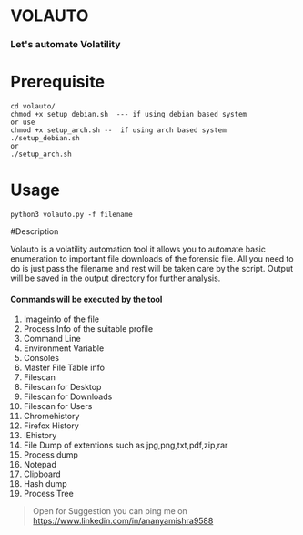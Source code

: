 # VOLAUTO

### Let's automate Volatility

# Prerequisite 

```
cd volauto/
chmod +x setup_debian.sh  --- if using debian based system 
or use 
chmod +x setup_arch.sh --  if using arch based system
./setup_debian.sh 
or
./setup_arch.sh
```

# Usage
```
python3 volauto.py -f filename
```

#Description

Volauto is a volatility automation tool it allows you to automate basic enumeration to important file downloads of the forensic file.
All you need to do is just pass the filename and rest will be taken care by the script.
Output will be saved in the output directory for further analysis. 

#### Commands will be executed by the tool
1. Imageinfo of the file 
2. Process Info of the suitable profile
3. Command Line
4. Environment Variable
5. Consoles
6. Master File Table info
7. Filescan 
8. Filescan for Desktop
9. Filescan for Downloads
10. Filescan for Users
11. Chromehistory
12. Firefox History
13. IEhistory
14. File Dump of extentions such as jpg,png,txt,pdf,zip,rar
15. Process dump
16. Notepad
17. Clipboard
18. Hash dump
19. Process Tree

>Open for Suggestion you can ping me on https://www.linkedin.com/in/ananyamishra9588
